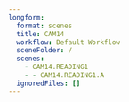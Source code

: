 ```yaml
---
longform:
  format: scenes
  title: CAM14
  workflow: Default Workflow
  sceneFolder: /
  scenes:
    - CAM14.READING1
    - - CAM14.READING1.A
  ignoredFiles: []
---
```

